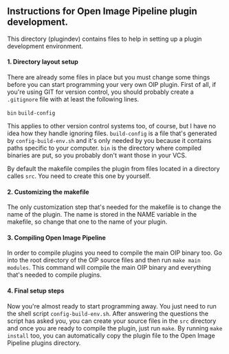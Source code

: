 ## Instructions for Open Image Pipeline plugin development.

This directory (plugindev) contains files to help in setting
up a plugin development environment. 

#### 1. Directory layout setup

There are already some files in place but you must change some things
before you can start programming your very own OIP plugin.
First of all, if you're using GIT for version control, you should 
probably create a `.gitignore` file with at least the following lines.

`bin`
`build-config`

This applies to other version control systems too, of course, but I
have no idea how they handle ignoring files. `build-config` is a file
that's generated by `config-build-env.sh` and it's only needed by
you because it contains paths specific to your computer. `bin` is
the directory where compiled binaries are put, so you probably don't
want those in your VCS.

By default the makefile compiles the plugin from files located in
a directory calles `src`. You need to create this one by yourself.

#### 2. Customizing the makefile

The only customization step that's needed for the makefile is to
change the name of the plugin. The name is stored in the NAME variable
in the makefile, so change that one to the name of your plugin.

#### 3. Compiling Open Image Pipeline

In order to compile plugins you need to compile the main OIP binary
too. Go into the root directory of the OIP source files and then run
`make main modules`. This command will compile the main OIP binary and
everything that's needed to compile plugins.

#### 4. Final setup steps

Now you're almost ready to start programming away. You just need to
run the shell script `config-build-env.sh`. After answering the questions
the script has asked you, you can create your source files in the `src`
directory and once you are ready to compile the plugin, just run `make`. By
running `make install` too, you can automatically copy the plugin
file to the Open Image Pipeline plugins directory.
